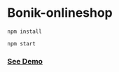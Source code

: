 # Bonik-onlineshop

```
npm install
```

```
npm start
```

<h3><a href="https://bonik-onlineshop-beknur.netlify.app/">See Demo</a></h3>
 
 
 
  
 
 
 
 
  
  
  
 
 
 
 
 
 
 
 
 
 
 
 
 
 
 
 
 
 
 
 
 
  
 
 
 
 
 
 
